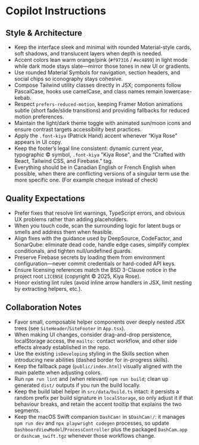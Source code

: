 # Copilot Instructions

## Style & Architecture

- Keep the interface sleek and minimal with rounded Material-style cards, soft shadows, and translucent layers when depth is needed.
- Accent colors lean warm orange/pink (`#f97316` / `#ec4899`) in light mode while dark mode stays slate—mirror those tones in new UI or gradients.
- Use rounded Material Symbols for navigation, section headers, and social chips so iconography stays cohesive.
- Compose Tailwind utility classes directly in JSX; components follow PascalCase, hooks use camelCase, and class names remain lowercase-kebab.
- Respect `prefers-reduced-motion`, keeping Framer Motion animations subtle (short fade/slide transitions) and providing fallbacks for reduced motion preferences.
- Maintain the light/dark theme toggle with animated sun/moon icons and ensure contrast targets accessibility best practices.
- Apply the `.font-kiya` (Patrick Hand) accent whenever “Kiya Rose” appears in UI copy.
- Keep the footer’s legal line consistent: dynamic current year, typographic © symbol, `.font-kiya` "Kiya Rose", and the “Crafted with React, Tailwind CSS, and Firebase.” tag.
- Everything should be in Canadian English or French English when possible, when there are conflicting versions of a singular term use the more specific one. (For example cheque instead of check)

## Quality Expectations

- Prefer fixes that resolve lint warnings, TypeScript errors, and obvious UX problems rather than adding placeholders.
- When you touch code, scan the surrounding logic for latent bugs or smells and address them when feasible.
- Align fixes with the guidance used by DeepSource, CodeFactor, and SonarQube: eliminate dead code, handle edge cases, simplify complex conditionals, and tighten null/undefined guards.
- Preserve Firebase secrets by loading them from environment configuration—never commit credentials or hard-coded API keys.
- Ensure licensing references match the BSD 3-Clause notice in the project root `LICENSE` (copyright © 2025, Kiya Rose).
- Honor existing lint rules (avoid inline arrow handlers in JSX, limit nesting by extracting helpers, etc.).

## Collaboration Notes

- Favor small, composable helper components over deeply nested JSX trees (see `SiteHeader`/`SiteFooter` in `App.tsx`).
- When making UI changes, consider drag-and-drop persistence, localStorage access, the `mailto:` contact workflow, and other side effects already established in the repo.
- Use the existing `isDeveloping` styling in the Skills section when introducing new abilities (dashed border for in-progress skills).
- Keep the fallback page (`public/index.html`) visually aligned with the main palette when adjusting colors.
- Run `npm run lint` and (when relevant) `npm run build`; clean up generated `dist/` outputs if you run the build locally.
- Keep the build label helper in `src/data/build.ts` intact: it persists a random prefix per build signature in `localStorage`, so only adjust it if that behaviour breaks, and retain the accent tooltip that explains the two segments.
- Keep the macOS Swift companion `DashCam!` in `$DashCam!/`: it manages `npm run dev` and `npx playwright codegen` processes, so update `DashboardViewModel`/`ProcessController` plus the packaged `DashCam.app` or `dashcam_swift.tgz` whenever those workflows change.
